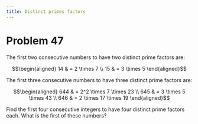 ```yaml
---
title: Distinct primes factors
---
```

# Problem 47

The first two consecutive numbers to have two distinct prime factors are:

$$\begin{aligned}
14 & = 2 \times 7 \\
15 & = 3 \times 5
\end{aligned}$$

The first three consecutive numbers to have three distinct prime factors are:

$$\begin{aligned}
644 & = 2^2 \times 7 \times 23 \\
645 & = 3 \times 5 \times 43 \\
646 & = 2 \times 17 \times 19
\end{aligned}$$

Find the first four consecutive integers to have four distinct prime factors each. What is the first of these numbers?